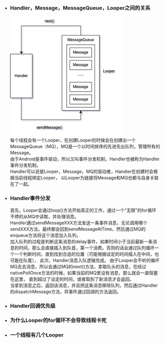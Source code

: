 - ### Handler，Message，MessageQueue，Looper之间的关系
    [![Handler关系图](img/Handler.jpg "Handler关系图")](https://github.com/Huazhiling/CodeNotes/blob/master/src/Android/img/Handler.jpg)  
    每个线程会有一个Looper，在创建Looper的时候会在创建出一个MessageQueue（MQ），MQ是一个以时间排序的先进先出队列，管理所有的Message。  
    由于Android是事件驱动，所以又叫事件分发机制，Handler也被称为Handler事件分发机制。  
    Handler可以说是Looper，Message，MQ的驱动者，Handler在创建时会根据当前线程绑定Looper，
    以Looper为链接将Message和MQ也都与自身关联在了一起。
- ### Handler事件分发
    首先，Looper会通过loop()方法开始真正的工作，通过一个"无限"的for循环不停的从MQ中读取，并处理消息。  
    Handler通过sendMessageXXX方法发送一条事件消息，无论调用哪个sendXXX方法，最终都会回到sendMessageAtTime，然后通过MQ的enqueue方法将这个消息加入队列。  
    加入队列的过程是判断这条消息的delay事件，如果时间小于当前最新一条消息的时间，那么会直接插入到队首，第一个消费。否则的话会通过队列循环一个一个判断时间，直到找到合适的位置（可能根据设定的时间插入在中间，也可能在队尾），
    此次，Handler消息入队逻辑完成。
    由于Looper会不听的循坏MQ去去消息，所以会通过MQ的next()方法，拿取队头的消息，在经过nativePollOnce方法的时候，如果当前的MQ里没有消息，那么就会一直阻塞在这里，
    直到超过了设定的时间，或者取到了新消息才会返回。  
    当拿到消息之后，返回该消息，并且把这条消息移除队列，然后通过Handler的dispatchMessage方法，将事件通过回调的方法返回。

- ### Handler回调优先级

- ### 为什么Looper的for循环不会导致线程卡死

- ### 一个线程有几个Looper